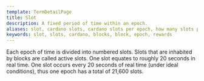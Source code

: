 ```yaml
---
template: TermDetailPage
title: Slot
description: A fixed period of time within an epoch.
aliases: slot, cardano slots, cardano slots per epoch, how many slots per epoch, block rewards
keywords: slot, slots, cardano, blocks, block, epoch, rewards
---
```


 Each epoch of time is divided into numbered slots. Slots that are inhabited by blocks are called active slots. One slot equates to roughly 20 seconds in real time. One slot occurs every 20 seconds of real time (under ideal conditions), thus one epoch has a total of 21,600 slots. 